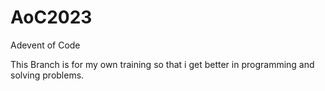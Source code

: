 # AoC2023
Adevent of Code 

This Branch is for my own training so that i get better in programming and solving problems.
